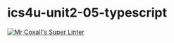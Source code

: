 # ics4u-unit2-05-typescript

[![Mr Coxall's Super Linter](https://github.com/Aidan-Lalonde-Novales/ics4u-unit2-05-typescript/workflows/Mr%20Coxall's%20Super%20Linter/badge.svg)](https://github.com/Aidan-Lalonde-Novales/ics4u-unit2-05-typescript/actions/)
